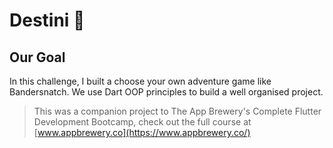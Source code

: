# Destini 🤔

## Our Goal

In this challenge, I built a choose your own adventure game like Bandersnatch. We use Dart OOP principles to build a well organised project.

>This was a companion project to The App Brewery's Complete Flutter Development Bootcamp, check out the full course at [www.appbrewery.co](https://www.appbrewery.co/)